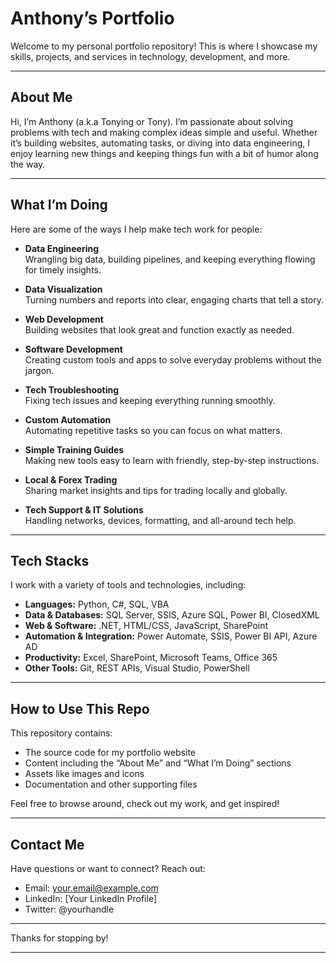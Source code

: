 # Anthony’s Portfolio

Welcome to my personal portfolio repository! This is where I showcase my skills, projects, and services in technology, development, and more.

---

## About Me

Hi, I’m Anthony (a.k.a Tonying or Tony). I’m passionate about solving problems with tech and making complex ideas simple and useful. Whether it’s building websites, automating tasks, or diving into data engineering, I enjoy learning new things and keeping things fun with a bit of humor along the way.

---

## What I’m Doing

Here are some of the ways I help make tech work for people:

- **Data Engineering**  
  Wrangling big data, building pipelines, and keeping everything flowing for timely insights.

- **Data Visualization**  
  Turning numbers and reports into clear, engaging charts that tell a story.

- **Web Development**  
  Building websites that look great and function exactly as needed.

- **Software Development**  
  Creating custom tools and apps to solve everyday problems without the jargon.

- **Tech Troubleshooting**  
  Fixing tech issues and keeping everything running smoothly.

- **Custom Automation**  
  Automating repetitive tasks so you can focus on what matters.

- **Simple Training Guides**  
  Making new tools easy to learn with friendly, step-by-step instructions.

- **Local & Forex Trading**  
  Sharing market insights and tips for trading locally and globally.

- **Tech Support & IT Solutions**  
  Handling networks, devices, formatting, and all-around tech help.

---

## Tech Stacks

I work with a variety of tools and technologies, including:

- **Languages:** Python, C#, SQL, VBA  
- **Data & Databases:** SQL Server, SSIS, Azure SQL, Power BI, ClosedXML  
- **Web & Software:** .NET, HTML/CSS, JavaScript, SharePoint  
- **Automation & Integration:** Power Automate, SSIS, Power BI API, Azure AD  
- **Productivity:** Excel, SharePoint, Microsoft Teams, Office 365  
- **Other Tools:** Git, REST APIs, Visual Studio, PowerShell  

---

## How to Use This Repo

This repository contains:

- The source code for my portfolio website  
- Content including the “About Me” and “What I’m Doing” sections  
- Assets like images and icons  
- Documentation and other supporting files

Feel free to browse around, check out my work, and get inspired!

---

## Contact Me

Have questions or want to connect? Reach out:

- Email: your.email@example.com  
- LinkedIn: [Your LinkedIn Profile]  
- Twitter: @yourhandle  

---

Thanks for stopping by!

---

